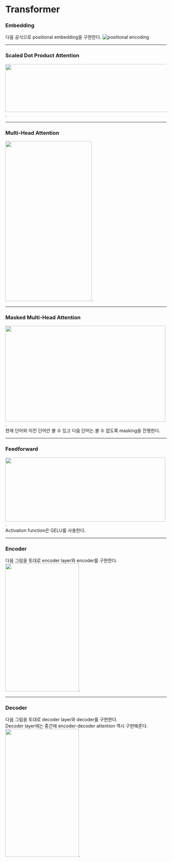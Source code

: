 # Transformer
### Embedding
다음 공식으로 positional embedding을 구현한다.
![positional encoding](https://github.com/aeoebe/Transformer/assets/121885500/4c8e4e59-dce2-4301-b58f-677b4667d51d)   
***
### Scaled Dot Product Attention
<img src="https://blog.kakaocdn.net/dn/yVVfe/btrTzCrzFGc/Zh23AOAdSZiNgMzmU7KsF0/img.png"  width="800" height="150"/>.
***
### Multi-Head Attention
<img src="https://production-media.paperswithcode.com/methods/multi-head-attention_l1A3G7a.png"  width="270" height="500"/>.
***
### Masked Multi-Head Attention
<img src="https://paul-hyun.github.io/assets/2019-12-19/decoder_mask.png"  width="500" height="300"/>.   
현재 단어와 이전 단어만 볼 수 있고 다음 단어는 볼 수 없도록 masking을 진행한다.
***
### Feedforward
<img src="https://paul-hyun.github.io/assets/2019-12-19/feed-forward.png"  width="500" height="200"/>.   
Activation function은 GELU를 사용한다.
***
### Encoder 
다음 그림을 토대로 encoder layer와 encoder를 구현한다.   
<img src="https://paul-hyun.github.io/assets/2019-12-19/encoder.png"  width="230" height="400"/>.   
***
### Decoder
다음 그림을 토대로 decoder layer와 decoder를 구현한다.   
Decoder layer에는 중간에 encoder-decoder attention 역시 구현해준다.  
<img src="https://paul-hyun.github.io/assets/2019-12-19/decoder.png"  width="230" height="400"/>. 



